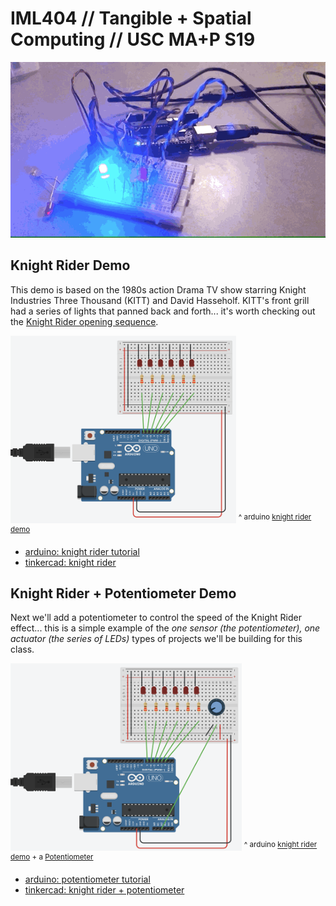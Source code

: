 # IML404 // Tangible + Spatial Computing // USC MA+P S19   

![arduino-knightrider](https://github.com/johnbcarpenter/USC_IML404_IMAGES/blob/master/images/arduino-knightrider.gif)  

## Knight Rider Demo
This demo is based on the 1980s action Drama TV show starring Knight Industries Three Thousand (KITT) and David Hasseholf.  KITT's front grill had a series of lights that panned back and forth... it's worth checking out the [Knight Rider opening sequence](https://www.youtube.com/watch?v=oNyXYPhnUIs).

<img src="https://github.com/johnbcarpenter/USC_IML404_IMAGES/blob/master/images/arduino-knightrider-circuit.png" height="300" />  
<sup>^ arduino <a href="https://www.arduino.cc/en/Tutorial/KnightRider">knight rider demo</a></sup>

- [arduino: knight rider tutorial](https://www.arduino.cc/en/Tutorial/KnightRider)
- [tinkercad: knight rider](https://www.tinkercad.com/things/5bnFpG7p8Rs-knightrider)

## Knight Rider + Potentiometer Demo
Next we'll add a potentiometer to control the speed of the Knight Rider effect... this is a simple example of the _one sensor (the potentiometer), one actuator (the series of LEDs)_  types of projects we'll be building for this class.

<img src="https://github.com/johnbcarpenter/USC_IML404_IMAGES/blob/master/images/arduino-knightrider-potentiometer-circuit.png" height="300" />  
<sup>^ arduino <a href="https://www.arduino.cc/en/Tutorial/KnightRider">knight rider demo</a> + a <a href="https://www.arduino.cc/en/tutorial/potentiometer">Potentiometer</a></sup>

- [arduino: potentiometer tutorial](https://www.arduino.cc/en/tutorial/potentiometer)
- [tinkercad: knight rider + potentiometer](https://www.tinkercad.com/things/1DSpwehiANr-knightrider-potentiometer)
